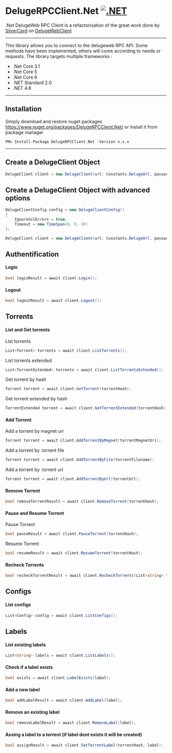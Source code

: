 # DelugeRPCClient.Net [![.NET](https://github.com/valcriss/DelugeRPCClient.Net/actions/workflows/dotnet.yml/badge.svg?branch=main)](https://github.com/valcriss/DelugeRPCClient.Net/actions/workflows/dotnet.yml)
.Net DelugeWeb RPC Client is a refactorisation of the great work done by [SilverCard](https://github.com/SilverCard) on [DelugeWebClient](https://github.com/SilverCard/DelugeWebClient)

---
This library allows you to connect to the delugeweb RPC API. Some methods have been implemented, others will come according to needs or requests.
The library targets multiple frameworks : 
- .Net Core 3.1
- .Net Core 5
- .Net Core 6
- .NET Standard 2.0
- .NET 4.8

---
## Installation
Simply download and restore nuget packages https://www.nuget.org/packages/DelugeRPCClient.Net/ or install it from package manager
```
PM> Install-Package DelugeRPCClient.Net -Version x.x.x
```

---
## Create a DelugeClient Object
```C#
DelugeClient client = new DelugeClient(url: Constants.DelugeUrl, password: Constants.DelugePassword);
```

## Create a DelugeClient Object with advanced options
```C#
DelugeClientConfig config = new DelugeClientConfig()
{
    IgnoreSslErrors = true,
    Timeout = new TimeSpan(0, 0, 30)
};

DelugeClient client = new DelugeClient(url: Constants.DelugeUrl, password: Constants.DelugePassword, config);
```

## Authentification

#### Login

```C#
bool loginResult = await client.Login();
```

#### Logout

```C#
bool logoutResult = await client.Logout();
```

## Torrents

#### List and Get torrents

List torrents
```C#
List<Torrent> torrents = await client.ListTorrents();
```

List torrents extended
```C#
List<TorrentExtended> torrents = await client.ListTorrentsExtended();
```

Get torrent by hash
```C#
Torrent torrent = await client.GetTorrent(torrentHash);
```

Get torrent extended by hash
```C#
TorrentExtended torrent = await client.GetTorrentExtended(torrentHash);
```

#### Add Torrent

Add a torrent by magnet uri
```C#
Torrent torrent = await client.AddTorrentByMagnet(torrentMagnetUri);
```

Add a torrent by .torrent file
```C#
Torrent torrent = await client.AddTorrentByFile(torrentFilename);
```

Add a torrent by .torrent url
```C#
Torrent torrent = await client.AddTorrentByUrl(torrentUrl);
```

#### Remove Torrent
```C#
bool removeTorrentResult = await client.RemoveTorrent(torrentHash);
```

#### Pause and Resume Torrent
Pause Torrent
```C#
bool pauseResult = await client.PauseTorrent(torrentHash);
```
Resume Torrent
```C#
bool resumeResult = await client.ResumeTorrent(torrentHash);
```

#### Recheck Torrents
```C#
bool recheckTorrentResult = await client.RecheckTorrents(List<string> torrentsHash);
```

## Configs

#### List configs
```C#
List<Config> config = await client.ListConfigs();
```

## Labels

#### List existing labels
```C#
List<string> labels = await client.ListLabels();
```

#### Check if a label exists
```C#
bool exists = await client.LabelExists(label);
```

#### Add a new label
```C#
bool addLabelResult = await client.AddLabel(label);
```

#### Remove an existing label
```C#
bool removeLabelResult = await client.RemoveLabel(label);
```

#### Assing a label to a torrent (if label dont exists it will be created)
```C#
bool assignResult = await client.SetTorrentLabel(torrentHash, label);
```

